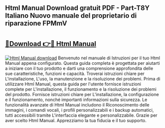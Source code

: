 ## Html Manual Download gratuit PDF - Part-T8Y Italiano Nuovo manuale del proprietario di riparazione FPMmV

# <h2><a href="http://dfeexp.blite.top/?on=Html+Manual">🔗Download 👉🔴 Html Manual</a></h2>

[![Html Manual download](https://i.imgur.com/lujVjoI.png)](http://dfeexp.blite.top/?on=Html+Manual)
Benvenuto nel manuale di Istruzioni per il tuo Html Manual appena configurato. Questa guida completa è progettata per aiutarti a iniziare con il tuo prodotto e darti una comprensione approfondita delle sue caratteristiche, funzioni e capacità. Troverai istruzioni chiare per L'installazione, L'uso, la manutenzione e la risoluzione dei problemi. Prima di utilizzare Html Manual, questa guida per l'utente fornisce istruzioni complete per L'installazione, il funzionamento e la risoluzione dei problemi del prodotto. Fornisce istruzioni chiare per L'installazione, la configurazione e il funzionamento, nonché importanti informazioni sulla sicurezza. Le funzionalità avanzate di Html Manual includono il Riconoscimento delle immagini, i comandi vocali, i profili personalizzabili e i backup automatici, tutti accessibili tramite L'interfaccia elegante e personalizzabile. Grazie per aver scelto Html Manual. Apprezziamo la tua fiducia e il tuo supporto.
